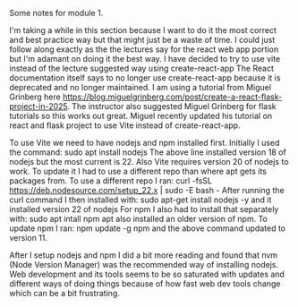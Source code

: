 Some notes for module 1.

I'm taking a while in this section because I want to do it the most correct and best practice way but that might just be a waste of time.
I could just follow along exactly as the the lectures say for the react web app portion but I'm adamant on doing it the best way.
I have decided to try to use vite instead of the lecture suggested way using create-react-app
The React documentation itself says to no longer use create-react-app because it is deprecated and no longer maintained.
I am using a tutorial from Miguel Grinberg here https://blog.miguelgrinberg.com/post/create-a-react-flask-project-in-2025.
The instructor also suggested Miguel Grinberg for flask tutorials so this works out great.
Miguel recently updated his tutorial on react and flask project to use Vite instead of create-react-app.

To use Vite we need to have nodejs and npm installed first.
Initially I used the command: sudo apt install nodejs
The above line installed version 18 of nodejs but the most current is 22.
Also Vite requires version 20 of nodejs to work.
To update it I had to use a different repo than where apt gets its packages from.
To use a different repo I ran: curl -fsSL https://deb.nodesource.com/setup_22.x | sudo -E bash -
After running the curl command I then installed with: sudo apt-get install nodejs -y and it installed version 22 of nodejs
For npm I also had to install that separately with: sudo apt intall npm
apt also installed an older version of npm.
To update npm I ran: npm update -g npm
and the above command updated to version 11.

After I setup nodejs and npm I did a bit more reading and found that nvm (Node Version Manager) was the recommended way of installing nodejs. Web development and its tools seems to be so saturated with updates and different ways of doing things because of how fast web dev tools change which can be a bit frustrating.


